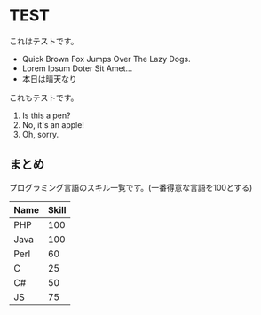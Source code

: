 TEST
================================

これはテストです。

* Quick Brown Fox Jumps Over The Lazy Dogs.
* Lorem Ipsum Doter Sit Amet...
* 本日は晴天なり

これもテストです。

1. Is this a pen?
2. No, it's an apple!
3. Oh, sorry.

まとめ
--------------------------------

プログラミング言語のスキル一覧です。(一番得意な言語を100とする)

Name | Skill
-----|------
PHP  |  100
Java |  100
Perl |   60
C    |   25
C#   |   50
JS   |   75